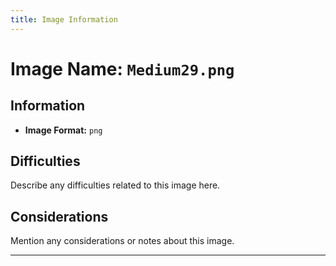 ```yaml
---
title: Image Information
---
```


# Image Name: `Medium29.png`

## Information

- **Image Format:** `png`

## Difficulties

Describe any difficulties related to this image here.

## Considerations

Mention any considerations or notes about this image.

---
